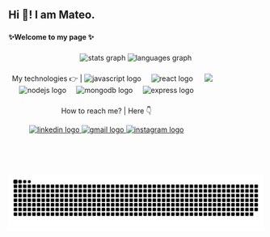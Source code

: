 <h2 align="left">Hi 👋! I am Mateo.</h2>

###

<h4 align="left">✨Welcome to my page ✨</h4>

###

<div align="center">
  <img src="https://github-readme-stats.vercel.app/api?username=MateoTabakaj&hide_title=false&hide_rank=false&show_icons=true&include_all_commits=true&count_private=true&disable_animations=false&theme=dracula&locale=en&hide_border=false&order=1" height="150" alt="stats graph"  />
  <img src="https://github-readme-stats.vercel.app/api/top-langs?username=MateoTabakaj&locale=en&hide_title=false&layout=compact&card_width=320&langs_count=5&theme=dracula&hide_border=false&order=2" height="150" alt="languages graph"  />
</div>

###

<img align="right" height="200" src="https://i.pinimg.com/originals/63/80/08/63800893447bf6525e19e28899833b69.jpg" style="padding-right: 100px;"  />


###

<div align="center">
  <p>
    <span align="center"> My technologies 👉 | </span>
  <img src="https://cdn.jsdelivr.net/gh/devicons/devicon/icons/javascript/javascript-original.svg" height="40" alt="javascript logo"  />
  <img width="12" />
  <img src="https://cdn.jsdelivr.net/gh/devicons/devicon/icons/react/react-original.svg" height="40" alt="react logo"  />
  <img width="12" />
  <img src="https://cdn.jsdelivr.net/gh/devicons/devicon/icons/nodejs/nodejs-original.svg" height="40" alt="nodejs logo"  />
  <img width="12" />
  <img src="https://cdn.jsdelivr.net/gh/devicons/devicon/icons/mongodb/mongodb-original.svg" height="40" alt="mongodb logo"  />
  <img width="12" />
  <img src="https://skillicons.dev/icons?i=express" height="40" alt="express logo"  />
  </p>
</div>

###

<div align="center">
  <p> How to reach me? | Here 👇 </p>
  <a href="https://www.linkedin.com/in/mateotabakaj" target="_blank">
    <img src="https://raw.githubusercontent.com/maurodesouza/profile-readme-generator/master/src/assets/icons/social/linkedin/default.svg" width="45" height="40" alt="linkedin logo"  />
  </a>
  <a href="mailto:tabakajmateo@gmail.com" target="_blank">
    <img src="https://raw.githubusercontent.com/maurodesouza/profile-readme-generator/master/src/assets/icons/social/gmail/default.svg" width="45" height="40" alt="gmail logo"  />
  </a>
  <a href="https://www.instagram.com/mateotabakaj" target="_blank">
    <img src="https://raw.githubusercontent.com/maurodesouza/profile-readme-generator/master/src/assets/icons/social/instagram/default.svg" width="45" height="40" alt="instagram logo"  />
  </a>
</div>

###

<br clear="both">

<img src="https://raw.githubusercontent.com/MateoTabakaj/MateoTabakaj/output/snake.svg" alt="Snake animation" />

###
